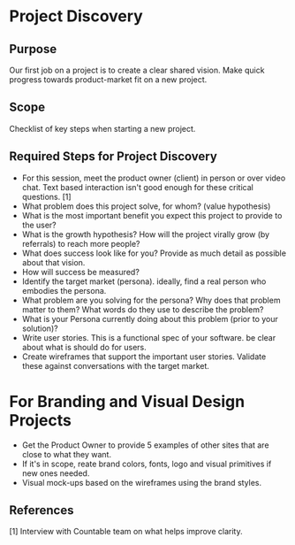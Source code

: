 
# Project Discovery

## Purpose

Our first job on a project is to create a clear shared vision. Make quick progress towards product-market fit on a new project.

## Scope

Checklist of key steps when starting a new project.

## Required Steps for Project Discovery
  
  * For this session, meet the product owner (client) in person or over video chat. Text based interaction isn't good enough for these critical questions. [1]
  * What problem does this project solve, for whom? (value hypothesis)
  * What is the most important benefit you expect this project to provide to the user?
  * What is the growth hypothesis? How will the project virally grow (by referrals) to reach more people?
  * What does success look like for you? Provide as much detail as possible about that vision.
  * How will success be measured?
  * Identify the target market (persona). ideally, find a real person who embodies the persona.
  * What problem are you solving for the persona? Why does that problem matter to them? What words do they use to describe the problem?
  * What is your Persona currently doing about this problem (prior to your solution)?
  * Write user stories. This is a functional spec of your software. be clear about what is should do for users.
  * Create wireframes that support the important user stories. Validate these against conversations with the target market.

# For Branding and Visual Design Projects
  * Get the Product Owner to provide 5 examples of other sites that are close to what they want.
  * If it's in scope, reate brand colors, fonts, logo and visual primitives if new ones needed.
  * Visual mock-ups based on the wireframes using the brand styles.

## References

[1] Interview with Countable team on what helps improve clarity.
